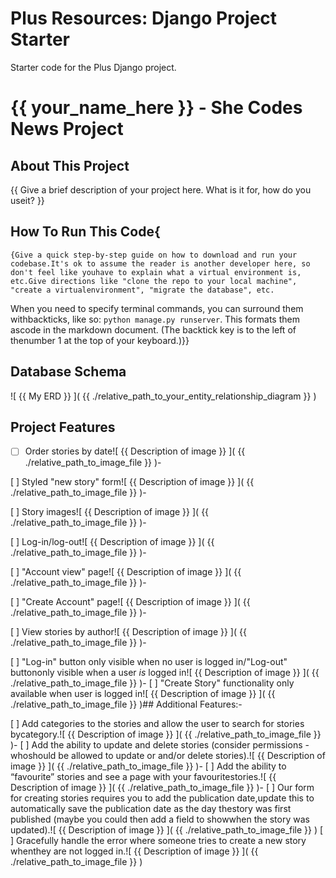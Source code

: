 # Plus Resources: Django Project Starter

Starter code for the Plus Django project.
# {{ your_name_here }} - She Codes News Project

## About This Project

{{ Give a brief description of your project here. What is it for, how do you useit? }}

## How To Run This Code{
    {Give a quick step-by-step guide on how to download and run your codebase.It's ok to assume the reader is another developer here, so don't feel like youhave to explain what a virtual environment is, etc.Give directions like "clone the repo to your local machine", "create a virtualenvironment", "migrate the database", etc.

When you need to specify terminal commands, you can surround them withbackticks, like so: `python manage.py runserver`. This formats them ascode in the markdown document. (The backtick key is to the left of thenumber 1 at the top of your keyboard.)}}

## Database Schema
![ {{ My ERD }} ]( {{ ./relative_path_to_your_entity_relationship_diagram }} )

## Project Features
- [ ] Order stories by date![ {{ Description of image }} ]( {{ ./relative_path_to_image_file }} )- 

[ ] Styled "new story" form![ {{ Description of image }} ]( {{ ./relative_path_to_image_file }} )- 

[ ] Story images![ {{ Description of image }} ]( {{ ./relative_path_to_image_file }} )- 

[ ] Log-in/log-out![ {{ Description of image }} ]( {{ ./relative_path_to_image_file }} )- 

[ ] "Account view" page![ {{ Description of image }} ]( {{ ./relative_path_to_image_file }} )- 

[ ] "Create Account" page![ {{ Description of image }} ]( {{ ./relative_path_to_image_file }} )- 

[ ] View stories by author![ {{ Description of image }} ]( {{ ./relative_path_to_image_file }} )- 

[ ] "Log-in" button only visible when no user is logged in/"Log-out" buttononly visible when a user *is* logged in![ {{ Description of image }} ]( {{ ./relative_path_to_image_file }} )- 
[ ] "Create Story" functionality only available when user is logged in![ {{ Description of image }} ]( {{ ./relative_path_to_image_file }} )## Additional Features:- 

[ ] Add categories to the stories and allow the user to search for stories bycategory.![ {{ Description of image }} ]( {{ ./relative_path_to_image_file }} )- [ ] Add the ability to update and delete stories (consider permissions - whoshould be allowed to update or and/or delete stories).![ {{ Description of image }} ]( {{ ./relative_path_to_image_file }} )- [ ] Add the ability to “favourite” stories and see a page with your favouritestories.![ {{ Description of image }} ]( {{ ./relative_path_to_image_file }} )- [ ] Our form for creating stories requires you to add the publication date,update this to automatically save the publication date as the day thestory was first published (maybe you could then add a field to showwhen the story was updated).![ {{ Description of image }} ]( {{ ./relative_path_to_image_file }} )
[ ] Gracefully handle the error where someone tries to create a new story whenthey are not logged in.![ {{ Description of image }} ]( {{ ./relative_path_to_image_file }} )